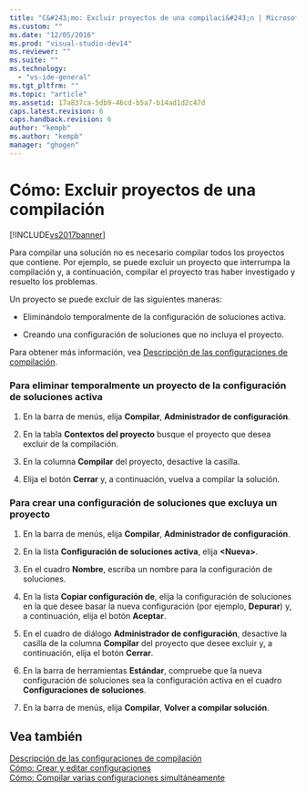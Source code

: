 ```yaml
---
title: "C&#243;mo: Excluir proyectos de una compilaci&#243;n | Microsoft Docs"
ms.custom: ""
ms.date: "12/05/2016"
ms.prod: "visual-studio-dev14"
ms.reviewer: ""
ms.suite: ""
ms.technology: 
  - "vs-ide-general"
ms.tgt_pltfrm: ""
ms.topic: "article"
ms.assetid: 17a837ca-5db9-46cd-b5a7-b14ad1d2c47d
caps.latest.revision: 6
caps.handback.revision: 6
author: "kempb"
ms.author: "kempb"
manager: "ghogen"
---
```

# C&#243;mo: Excluir proyectos de una compilaci&#243;n
[!INCLUDE[vs2017banner](../code-quality/includes/vs2017banner.md)]

Para compilar una solución no es necesario compilar todos los proyectos que contiene.  Por ejemplo, se puede excluir un proyecto que interrumpa la compilación y,  a continuación, compilar el proyecto tras haber investigado y resuelto los problemas.  
  
 Un proyecto se puede excluir de las siguientes maneras:  
  
-   Eliminándolo temporalmente de la configuración de soluciones activa.  
  
-   Creando una configuración de soluciones que no incluya el proyecto.  
  
 Para obtener más información, vea [Descripción de las configuraciones de compilación](../ide/understanding-build-configurations.md).  
  
### Para eliminar temporalmente un proyecto de la configuración de soluciones activa  
  
1.  En la barra de menús, elija **Compilar**, **Administrador de configuración**.  
  
2.  En la tabla **Contextos del proyecto** busque el proyecto que desea excluir de la compilación.  
  
3.  En la columna **Compilar** del proyecto, desactive la casilla.  
  
4.  Elija el botón **Cerrar** y, a continuación, vuelva a compilar la solución.  
  
### Para crear una configuración de soluciones que excluya un proyecto  
  
1.  En la barra de menús, elija **Compilar**, **Administrador de configuración**.  
  
2.  En la lista **Configuración de soluciones activa**, elija **\<Nueva\>**.  
  
3.  En el cuadro **Nombre**, escriba un nombre para la configuración de soluciones.  
  
4.  En la lista **Copiar configuración de**, elija la configuración de soluciones en la que desee basar la nueva configuración \(por ejemplo, **Depurar**\) y, a continuación, elija el botón **Aceptar**.  
  
5.  En el cuadro de diálogo **Administrador de configuración**, desactive la casilla de la columna **Compilar** del proyecto que desee excluir y, a continuación, elija el botón **Cerrar**.  
  
6.  En la barra de herramientas **Estándar**, compruebe que la nueva configuración de soluciones sea la configuración activa en el cuadro **Configuraciones de soluciones**.  
  
7.  En la barra de menús, elija **Compilar**, **Volver a compilar solución**.  
  
## Vea también  
 [Descripción de las configuraciones de compilación](../ide/understanding-build-configurations.md)   
 [Cómo: Crear y editar configuraciones](../ide/how-to-create-and-edit-configurations.md)   
 [Cómo: Compilar varias configuraciones simultáneamente](../ide/how-to-build-multiple-configurations-simultaneously.md)